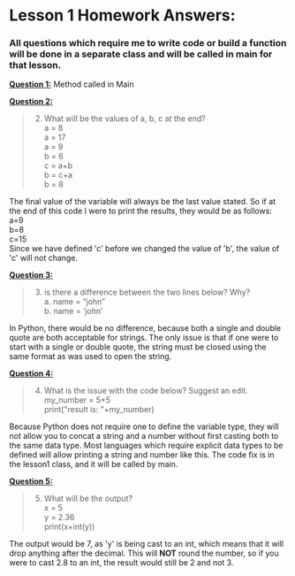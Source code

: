 # Lesson 1 Homework Answers:

### All questions which require me to write code or build a function will be done in a separate class and will be called in main for that lesson.

**<ins> Question 1:</ins>**
Method called in Main

**<ins> Question 2:</ins>**

>2. What will be the values of a, b, c at the end?\
a = 8\
a = 17\
a = 9\
b = 6\
c = a+b\
b = c+a\
b = 8
>
 The final value of the variable will always be the last value stated. So if at the end of
 this code I were to print the results, they would be as follows:\
 a=9\
 b=8\
 c=15\
Since we have defined 'c' before we changed the value of 'b', the value of 'c' will not
change.

**<ins> Question 3:</ins>**

>3. is there a difference between the two lines below? Why?\
a. name = “john”\
b. name = ‘john’

In Python, there would be no difference, because both a single and double quote are
both acceptable for strings. The only issue is that if one were to start with a single or 
double quote, the string must be closed using the same format as was used to open the string.

**<ins> Question 4:</ins>**
>4. What is the issue with the code below? Suggest an edit.\
my_number = 5+5\
print("result is: "+my_number)

Because Python does not require one to define the variable type, they will not allow you
to concat a string and a number without first casting both to the same data type. Most languages
which require explicit data types to be defined will allow printing a string and number like this.
The code fix is in the lesson1 class, and it will be called by main.


**<ins> Question 5:</ins>**
>5. What will be the output?\
x = 5\
y = 2.36\
print(x+int(y))

The output would be 7, as 'y' is being cast to an int, which means that it will drop
anything after the decimal. This will **NOT** round the number, so if you were to cast 2.8 to
an int, the result would still be 2 and not 3.
